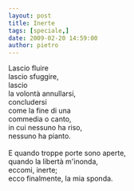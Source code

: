 ```yaml
---
layout: post
title: Inerte
tags: [speciale,]
date: 2009-02-20 14:59:00
author: pietro
---
```

Lascio fluire<br/>lascio sfuggire,<br/>lascio<br/>la volontà annullarsi,<br/>concludersi<br/>come la fine di una<br/>commedia o canto,<br/>in cui nessuno ha riso,<br/>nessuno ha pianto.<br/><br/>E quando troppe porte sono aperte,<br/>quando la libertà m'inonda,<br/>eccomi, inerte;<br/>ecco finalmente, la mia sponda.
